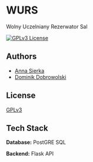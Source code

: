 
# WURS 

Wolny Uczelniany Rezerwator Sal





[![GPLv3 License](https://img.shields.io/badge/License-GPL%20v3-yellow.svg)](https://opensource.org/licenses/)



## Authors

- [Anna Sierka](https://www.github.com/octokatherine)
- [Dominik Dobrowolski](https://www.github.com/octokatherine)


## License

[GPLv3](https://choosealicense.com/licenses/gpl-3.0/#)


## Tech Stack

**Database:** PostGRE SQL

**Backend:** Flask API 

